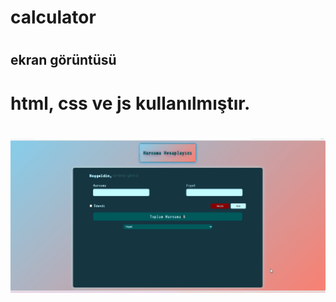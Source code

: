 <h1> calculator <h1>

<h2> ekran görüntüsü <h2>

<h1> html, css ve js kullanılmıştır. <h1>

![](calculator.gif)
